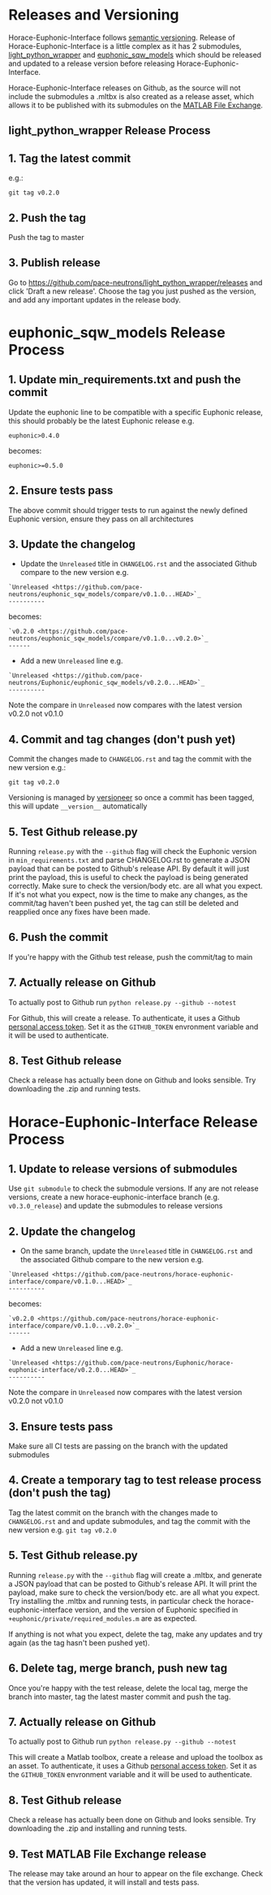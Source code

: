 # Releases and Versioning

Horace-Euphonic-Interface follows [semantic versioning](https://semver.org/).
Release of Horace-Euphonic-Interface is a little complex as it has 2 submodules,
[light_python_wrapper](https://github.com/pace-neutrons/light_python_wrapper)
and [euphonic_sqw_models](https://github.com/pace-neutrons/euphonic_sqw_models)
which should be released and updated to a release version before
releasing Horace-Euphonic-Interface.

Horace-Euphonic-Interface releases on Github, as the source will not include
the submodules a .mltbx is also created as a release asset, which allows it
to be published with its submodules on the
[MATLAB File Exchange](https://www.mathworks.com/matlabcentral/about/fx/#Why_GitHub).

## light_python_wrapper Release Process

## 1. Tag the latest commit
e.g.:

```
git tag v0.2.0
```

## 2. Push the tag
Push the tag to master

## 3. Publish release
Go to https://github.com/pace-neutrons/light_python_wrapper/releases and
click 'Draft a new release'. Choose the tag you just pushed as the version,
and add any important updates in the release body.

# euphonic_sqw_models Release Process

## 1. Update min_requirements.txt and push the commit
Update the euphonic line to be compatible with a specific Euphonic release, this
should probably be the latest Euphonic release e.g.
```
euphonic>0.4.0
```
becomes:
```
euphonic>=0.5.0
```

## 2. Ensure tests pass
The above commit should trigger tests to run against the newly defined Euphonic version,
ensure they pass on all architectures

## 3. Update the changelog
* Update the `Unreleased` title in `CHANGELOG.rst` and the associated Github
compare to the new version e.g.
```
`Unreleased <https://github.com/pace-neutrons/euphonic_sqw_models/compare/v0.1.0...HEAD>`_
----------
```
becomes:
```
`v0.2.0 <https://github.com/pace-neutrons/euphonic_sqw_models/compare/v0.1.0...v0.2.0>`_
------
```

* Add a new `Unreleased` line e.g.
```
`Unreleased <https://github.com/pace-neutrons/Euphonic/euphonic_sqw_models/v0.2.0...HEAD>`_
----------
```
Note the compare in `Unreleased` now compares with the latest version v0.2.0
not v0.1.0

## 4. Commit and tag changes (don't push yet)
Commit the changes made to `CHANGELOG.rst` and tag the commit with the new
version e.g.:

```
git tag v0.2.0
```
Versioning is managed by
[versioneer](https://github.com/warner/python-versioneer) so once a
commit has been tagged, this will update `__version__`
automatically

## 5. Test Github release.py
Running `release.py` with the `--github` flag will check the Euphonic version
in `min_requirements.txt` and parse CHANGELOG.rst to generate a JSON payload that
can be posted to Github's release API. By default it will just print the payload,
this is useful to check the payload is being generated correctly. Make sure to
check the version/body etc. are all what you expect. If it's not what you expect,
now is the time to make any changes, as the commit/tag haven't been pushed yet,
the tag can still be deleted and reapplied once any fixes have been made.

## 6. Push the commit
If you're happy with the Github test release, push the commit/tag to main

## 7. Actually release on Github
To actually post to Github run
`python release.py --github --notest`

For Github, this will create a release. To authenticate, it uses a Github
[personal access token](https://help.github.com/en/github/authenticating-to-github/creating-a-personal-access-token-for-the-command-line).
Set it as the `GITHUB_TOKEN` envronment variable and it will be used to
authenticate.

## 8. Test Github release
Check a release has actually been done on Github and looks sensible. Try
downloading the .zip and running tests.


# Horace-Euphonic-Interface Release Process

## 1. Update to release versions of submodules
Use `git submodule` to check the submodule versions. If any are not release versions,
create a new horace-euphonic-interface branch (e.g. `v0.3.0_release`) and update the
submodules to release versions

## 2. Update the changelog
* On the same branch, update the `Unreleased` title in `CHANGELOG.rst` and the associated Github
compare to the new version e.g.
```
`Unreleased <https://github.com/pace-neutrons/horace-euphonic-interface/compare/v0.1.0...HEAD>`_
----------
```
becomes:
```
`v0.2.0 <https://github.com/pace-neutrons/horace-euphonic-interface/compare/v0.1.0...v0.2.0>`_
------
```

* Add a new `Unreleased` line e.g.
```
`Unreleased <https://github.com/pace-neutrons/Euphonic/horace-euphonic-interface/v0.2.0...HEAD>`_
----------
```
Note the compare in `Unreleased` now compares with the latest version v0.2.0
not v0.1.0

## 3. Ensure tests pass
Make sure all CI tests are passing on the branch with the updated submodules

## 4. Create a temporary tag to test release process (don't push the tag)
Tag the latest commit on the branch with the changes made to `CHANGELOG.rst`
and and update submodules, and tag the commit with the new
version e.g. `git tag v0.2.0`

## 5. Test Github release.py
Running `release.py` with the `--github` flag will create a .mltbx, and
generate a JSON payload that can be posted to Github's release API.
It will print the payload, make sure to check the version/body etc. are
all what you expect. Try installing the .mltbx and running tests, in
particular check the horace-euphonic-interface version, and the version
of Euphonic specified in `+euphonic/private/required_modules.m` are
as expected.

If anything is not what you expect, delete the tag, make any updates and
try again (as the tag hasn't been pushed yet).

## 6. Delete tag, merge branch, push new tag

Once you're happy with the test release, delete the local tag,
merge the branch into master, tag the latest master commit and
push the tag.

## 7. Actually release on Github
To actually post to Github run `python release.py --github --notest`

This will create a Matlab toolbox, create a release and upload the
toolbox as an asset. To authenticate, it uses a Github
[personal access token](https://help.github.com/en/github/authenticating-to-github/creating-a-personal-access-token-for-the-command-line).
Set it as the `GITHUB_TOKEN` envronment variable and it will be used to
authenticate.

## 8. Test Github release
Check a release has actually been done on Github and looks sensible. Try
downloading the .zip and installing and running tests.

## 9. Test MATLAB File Exchange release
The release may take around an hour to appear on the file exchange. Check
that the version has updated, it will install and tests pass.
